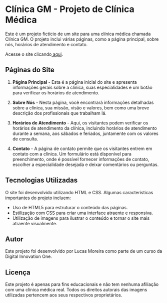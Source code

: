 # Clínica GM - Projeto de Clínica Médica

Este é um projeto fictício de um site para uma clínica médica chamada Clínica GM. O projeto inclui várias páginas, como a página principal, sobre nós, horários de atendimento e contato.

Acesse o site clicando[ aqui](https://lucasegm.github.io/SiteClinica/).

## Páginas do Site

1. **Página Principal** - Esta é a página inicial do site e apresenta informações gerais sobre a clínica, suas especialidades e um botão para verificar os horários de atendimento.

2. **Sobre Nós** - Nesta página, você encontrará informações detalhadas sobre a clínica, sua missão, visão e valores, bem como uma breve descrição dos profissionais que trabalham lá.

3. **Horários de Atendimento** - Aqui, os visitantes podem verificar os horários de atendimento da clínica, incluindo horários de atendimento durante a semana, aos sábados e feriados, juntamente com os valores de consulta.

4. **Contato** - A página de contato permite que os visitantes entrem em contato com a clínica. Um formulário está disponível para preenchimento, onde é possível fornecer informações de contato, escolher a especialidade desejada e deixar comentários ou perguntas.

## Tecnologias Utilizadas

O site foi desenvolvido utilizando HTML e CSS. Algumas características importantes do projeto incluem:

- Uso de HTML5 para estruturar o conteúdo das páginas.
- Estilização com CSS para criar uma interface atraente e responsiva.
- Utilização de imagens para ilustrar o conteúdo e tornar o site mais atraente visualmente.

## Autor

Este projeto foi desenvolvido por Lucas Moreira como parte de um curso da Digital Innovation One.

## Licença

Este projeto é apenas para fins educacionais e não tem nenhuma afiliação com uma clínica médica real. Todos os direitos autorais das imagens utilizadas pertencem aos seus respectivos proprietários.
